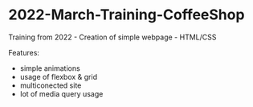 # 2022-March-Training-CoffeeShop
Training from 2022 - Creation of simple webpage - HTML/CSS

Features: 
- simple animations
- usage of flexbox & grid
- multiconected site
- lot of media query usage
